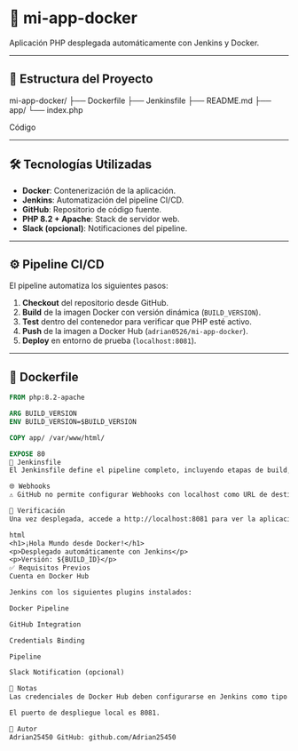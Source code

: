 # 🚀 mi-app-docker

Aplicación PHP desplegada automáticamente con Jenkins y Docker.

---

## 📁 Estructura del Proyecto

mi-app-docker/ 
├── Dockerfile 
├── Jenkinsfile 
├── README.md 
├── app/ 
    └── index.php

Código

---

## 🛠️ Tecnologías Utilizadas

- **Docker**: Contenerización de la aplicación.
- **Jenkins**: Automatización del pipeline CI/CD.
- **GitHub**: Repositorio de código fuente.
- **PHP 8.2 + Apache**: Stack de servidor web.
- **Slack (opcional)**: Notificaciones del pipeline.

---

## ⚙️ Pipeline CI/CD

El pipeline automatiza los siguientes pasos:

1. **Checkout** del repositorio desde GitHub.
2. **Build** de la imagen Docker con versión dinámica (`BUILD_VERSION`).
3. **Test** dentro del contenedor para verificar que PHP esté activo.
4. **Push** de la imagen a Docker Hub (`adrian0526/mi-app-docker`).
5. **Deploy** en entorno de prueba (`localhost:8081`).

---

## 📄 Dockerfile

```Dockerfile
FROM php:8.2-apache

ARG BUILD_VERSION
ENV BUILD_VERSION=$BUILD_VERSION

COPY app/ /var/www/html/

EXPOSE 80
📄 Jenkinsfile
El Jenkinsfile define el pipeline completo, incluyendo etapas de build, test, push y despliegue. Las credenciales de Docker Hub se configuran en Jenkins como docker-hub-credentials.

🌐 Webhooks
⚠️ GitHub no permite configurar Webhooks con localhost como URL de destino. Se recomienda usar una URL pública o túnel como ngrok para pruebas locales.

🧪 Verificación
Una vez desplegada, accede a http://localhost:8081 para ver la aplicación funcionando:

html
<h1>¡Hola Mundo desde Docker!</h1>
<p>Desplegado automáticamente con Jenkins</p>
<p>Versión: ${BUILD_ID}</p>
✅ Requisitos Previos
Cuenta en Docker Hub

Jenkins con los siguientes plugins instalados:

Docker Pipeline

GitHub Integration

Credentials Binding

Pipeline

Slack Notification (opcional)

📌 Notas
Las credenciales de Docker Hub deben configurarse en Jenkins como tipo Username & Password y referenciarse como docker-hub-credentials.

El puerto de despliegue local es 8081.

📣 Autor
Adrian25450 GitHub: github.com/Adrian25450

